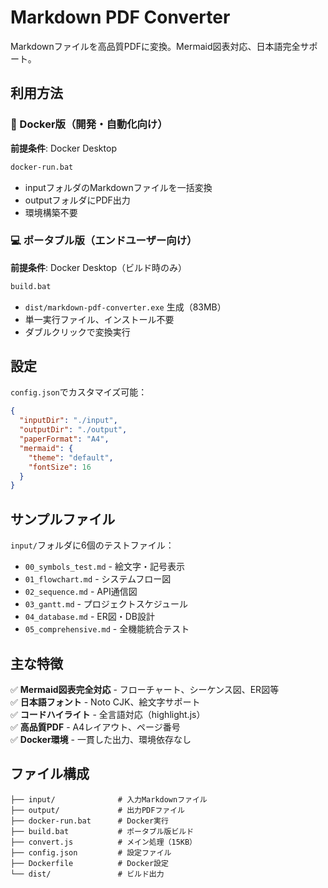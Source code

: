 # Markdown PDF Converter

Markdownファイルを高品質PDFに変換。Mermaid図表対応、日本語完全サポート。

## 利用方法

### 🐳 Docker版（開発・自動化向け）
**前提条件**: Docker Desktop

```bash
docker-run.bat
```
- inputフォルダのMarkdownファイルを一括変換
- outputフォルダにPDF出力
- 環境構築不要

### 💻 ポータブル版（エンドユーザー向け）
**前提条件**: Docker Desktop（ビルド時のみ）

```bash
build.bat
```
- `dist/markdown-pdf-converter.exe` 生成（83MB）
- 単一実行ファイル、インストール不要
- ダブルクリックで変換実行

## 設定

`config.json`でカスタマイズ可能：
```json
{
  "inputDir": "./input",
  "outputDir": "./output",
  "paperFormat": "A4",
  "mermaid": {
    "theme": "default",
    "fontSize": 16
  }
}
```

## サンプルファイル

`input/`フォルダに6個のテストファイル：
- `00_symbols_test.md` - 絵文字・記号表示
- `01_flowchart.md` - システムフロー図
- `02_sequence.md` - API通信図
- `03_gantt.md` - プロジェクトスケジュール
- `04_database.md` - ER図・DB設計
- `05_comprehensive.md` - 全機能統合テスト

## 主な特徴

✅ **Mermaid図表完全対応** - フローチャート、シーケンス図、ER図等  
✅ **日本語フォント** - Noto CJK、絵文字サポート  
✅ **コードハイライト** - 全言語対応（highlight.js）  
✅ **高品質PDF** - A4レイアウト、ページ番号  
✅ **Docker環境** - 一貫した出力、環境依存なし  

## ファイル構成

```
├── input/              # 入力Markdownファイル
├── output/             # 出力PDFファイル  
├── docker-run.bat      # Docker実行
├── build.bat           # ポータブル版ビルド
├── convert.js          # メイン処理（15KB）
├── config.json         # 設定ファイル
├── Dockerfile          # Docker設定
└── dist/               # ビルド出力
```